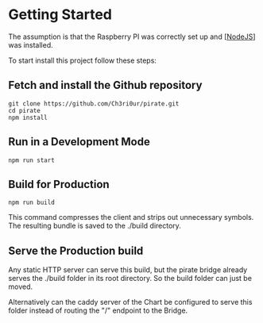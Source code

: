 # Getting Started

The assumption is that the Raspberry PI was correctly set up and [[NodeJS]] was installed.

To start install this project follow these steps:

## Fetch and install the Github repository

```
git clone https://github.com/Ch3ri0ur/pirate.git
cd pirate
npm install
```

## Run in a Development Mode
```
npm run start
```

## Build for Production
```
npm run build
```
This command compresses the client and strips out unnecessary symbols. The resulting bundle is saved to the ./build directory.

## Serve the Production build

Any static HTTP server can serve this build, but the pirate bridge already serves the ./build folder in its root directory. So the build folder can just be moved.

Alternatively can the caddy server of the Chart be configured to serve this folder instead of routing the "/" endpoint to the Bridge.

[//begin]: # "Autogenerated link references for markdown compatibility"
[NodeJS]: ..\Pirate-Bridge\Theory\nodejs "Nodejs"
[//end]: # "Autogenerated link references"